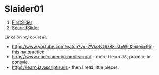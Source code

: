 # Slaider01

1. [FirstSlider](http://retailer-charles-53824.bitballoon.com/) 
2. [SecondSlider](http://glass-maker-buzzes-66706.bitballoon.com/)

Links on my courses:
- https://www.youtube.com/watch?v=-2WiaSvOj78&list=WL&index=95 - this my practice
- https://www.codecademy.com/learn/all - there I learn JS, practice in console.
- https://learn.javascript.ru/js - then I read little pieces.


